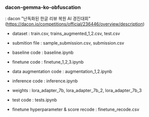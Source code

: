 ### dacon-gemma-ko-obfuscation

: dacon "난독화된 한글 리뷰 복원 AI 경진대회" 
(https://dacon.io/competitions/official/236446/overview/description)


- dataset : train.csv, trains_augmented_1,2.csv, test.csv 
- submition file : sample_submission.csv, submission.csv 

- baseline code : baseline.ipynb
- finetune code : finetune_1,2,3.ipynb
- data augmentation code : augmentation_1,2.ipynb
- inference code : inference.ipynb

- weights : lora_adapter_7b, lora_adapter_7b_2, lora_adapter_7b_3

- test code : tests.ipynb
- finetune hyperparameter & score recode : finetune_recode.csv
